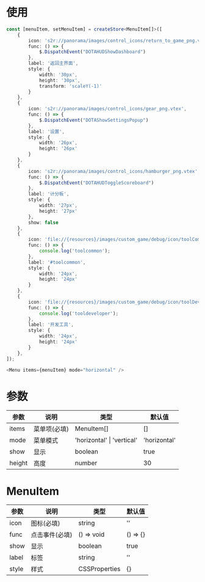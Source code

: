 # 使用
```ts
const [menuItem, setMenuItem] = createStore<MenuItem[]>([
    {
        icon: 's2r://panorama/images/control_icons/return_to_game_png.vtex',
        func: () => {
            $.DispatchEvent("DOTAHUDShowDashboard")
        },
        label: '返回主界面',
        style: {
            width: '30px',
            height: '30px',
            transform: 'scaleY(-1)'
        }
    },
    {
        icon: 's2r://panorama/images/control_icons/gear_png.vtex',
        func: () => {
            $.DispatchEvent("DOTAShowSettingsPopup")
        },
        label: '设置',
        style: {
            width: '26px',
            height: '26px'
        }
    },
    {
        icon: 's2r://panorama/images/control_icons/hamburger_png.vtex',
        func: () => {
            $.DispatchEvent("DOTAHUDToggleScoreboard")
        },
        label: '计分板',
        style: {
            width: '27px',
            height: '27px'
        },
        show: false
    },
    {
        icon: 'file://{resources}/images/custom_game/debug/icon/toolCommon.png',
        func: () => {
            console.log('toolcommon');
        },
        label: '#toolcommon',
        style: {
            width: '24px',
            height: '24px'
        }
    },
    {
        icon: 'file://{resources}/images/custom_game/debug/icon/toolDeveloper.png',
        func: () => {
            console.log('tooldeveloper');
        },
        label: '开发工具',
        style: {
            width: '24px',
            height: '24px'
        }
    },
]);

<Menu items={menuItem} mode="horizontal" />
```

# 参数
| 参数 | 说明 | 类型 | 默认值 |
| --- | --- | --- | --- |
| items | 菜单项(必填) | MenuItem[] | [] |
| mode | 菜单模式 | 'horizontal' \| 'vertical' | 'horizontal' |
| show | 显示 | boolean | true |
| height | 高度 | number | 30 |

# MenuItem
| 参数 | 说明 | 类型 | 默认值 |
| --- | --- | --- | --- |
| icon | 图标(必填) | string | '' |
| func | 点击事件(必填) | () => void | () => {} |
| show | 显示 | boolean | true |
| label | 标签 | string | '' |
| style | 样式 | CSSProperties | {} |